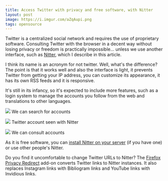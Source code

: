 ```yaml
---
title: Access Twitter with privacy and free software, with Nitter
layout: post
image: https://i.imgur.com/aZqAupi.png
tags: opensource
---
```


Twitter is a centralized social network and requires the use of proprietary software. Consulting Twitter with the browser in a decent way without losing privacy or freedom is practically impossible... unless we use another interface, such as [Nitter](https://nitter.nixnet.services/), which I describe in this article.

I think its name is an acronym for not twitter. Well, what's the difference? The point is that it works well and also the interface is light, it prevents Twitter from getting your IP address, you can customize its appearance, it has its own RSS feeds and it is responsive.

It's still in its infancy, so it's expected to include more features, such as a login system to manage the accounts you follow from the web and translations to other languages.


![](https://i.imgur.com/AMQJElZ.png)
We can search for accounts

![](https://i.imgur.com/sqzRSVR.png)
Twitter account seen with Nitter

![](https://i.imgur.com/PNjbOL1.png)
We can consult accounts

As it is free software, you can [install Nitter on your server](https://github.com/zedeus/nitter) (if you have one) or use other people's Nitter.

Do you find it uncomfortable to change Twitter URLs to Nitter? The [Firefox Privacy Redirect](https://addons.mozilla.org/en-US/firefox/addon/privacy-redirect/) add-on converts Twitter links to Nitter instances. It also replaces Instagram links with Bibliogram links and YouTube links with Invidious links.
